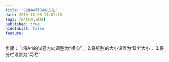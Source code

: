 ```yaml
---
title: '试卷A4转B4的方法'
date: 2019-11-08 11:01:18
tags: [B4打印,试卷]
published: true
hideInList: false
feature: 
---
```

步骤：
1.将A4的试卷方向调整为“横向”；
2.将纸张的大小设置为“B4”大小；
3.将分栏设置为“两栏”
<!-- more -->
